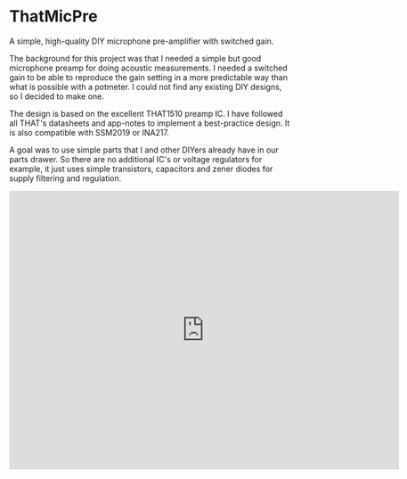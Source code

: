 # ThatMicPre
A simple, high-quality DIY microphone pre-amplifier with switched gain.

The background for this project was that I needed a simple but good microphone preamp for doing acoustic measurements. I needed a switched gain to be able to reproduce the gain setting in a more predictable way than what is possible with a potmeter. I could not find any existing DIY designs, so I decided to make one.

The design is based on the excellent THAT1510 preamp IC. I have followed all THAT's datasheets and app-notes to implement a best-practice design. It is also compatible with SSM2019 or INA217.

A goal was to use simple parts that I and other DIYers already have in our parts drawer. So there are no additional IC's or voltage regulators for example, it just uses simple transistors, capacitors and zener diodes for supply filtering and regulation.

<embed src="https://github.com/ojg/thatmicpre/blob/master/plots/thatmicpre_schematic.pdf" width="700" height="500" type="application/pdf">
